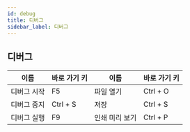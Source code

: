 ```yaml
---
id: debug
title: 디버그
sidebar_label: 디버그
---
```


## 디버그
|  이름  |  바로 가기 키  |  이름  |  바로 가기 키  |
|  ---  |  ---  |  ---  |  ---  |
| 디버그 시작 | F5 | 파일 열기 | Ctrl + O |
| 디버그 중지 | Ctrl + S | 저장 | Ctrl + S |
| 디버그 실행 | F9 | 인쇄 미리 보기 | Ctrl + P |
